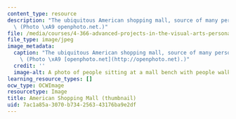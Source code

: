 ```yaml
---
content_type: resource
description: "The ubiquitous American shopping mall, source of many personal narratives.\
  \ (Photo \xA9 openphoto.net.)"
file: /media/courses/4-366-advanced-projects-in-the-visual-arts-personal-narrative-spring-2004/7ac1a85a3070b734256343176ba9e2df_4-366s04-th.jpg
file_type: image/jpeg
image_metadata:
  caption: "The ubiquitous American shopping mall, source of many personal narratives.\
    \ (Photo \xA9 [openphoto.net](http://openphoto.net).)"
  credit: ''
  image-alt: A photo of people sitting at a mall bench with people walking by.
learning_resource_types: []
ocw_type: OCWImage
resourcetype: Image
title: American Shopping Mall (thumbnail)
uid: 7ac1a85a-3070-b734-2563-43176ba9e2df
---
```

